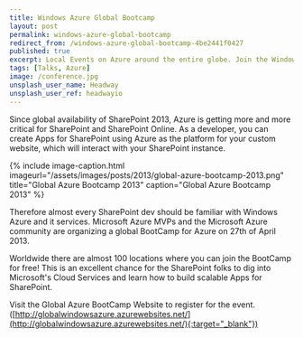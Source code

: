 ```yaml
---
title: Windows Azure Global Bootcamp
layout: post
permalink: windows-azure-global-bootcamp
redirect_from: /windows-azure-global-bootcamp-4be2441f0427
published: true
excerpt: Local Events on Azure around the entire globe. Join the Windows Azure Global Bootcamp.
tags: [Talks, Azure]
image: /conference.jpg
unsplash_user_name: Headway
unsplash_user_ref: headwayio
---
```


Since global availability of SharePoint 2013, Azure is getting more and more critical for SharePoint and SharePoint Online. As a developer, you can create Apps for SharePoint using Azure as the platform for your custom website, which will interact with your SharePoint instance.

{% include image-caption.html imageurl="/assets/images/posts/2013/global-azure-bootcamp-2013.png"
title="Global Azure Bootcamp 2013" caption="Global Azure Bootcamp 2013" %}

Therefore almost every SharePoint dev should be familiar with Windows Azure and it services. Microsoft Azure MVPs and the Microsoft Azure community are organizing a global BootCamp for Azure on 27th of April 2013.

Worldwide there are almost 100 locations where you can join the BootCamp for free! This is an excellent chance for the SharePoint folks to dig into Microsoft's Cloud Services and learn how to build scalable Apps for SharePoint.

Visit the Global Azure BootCamp Website to register for the event. ([http://globalwindowsazure.azurewebsites.net/](http://globalwindowsazure.azurewebsites.net/){:target="_blank"})


